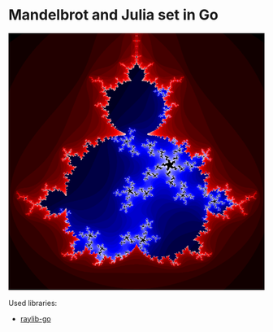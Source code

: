 # Mandelbrot and Julia set in Go

<img src="screenshot.png" >

Used libraries: 
- [raylib-go](https://github.com/gen2brain/raylib-go)
